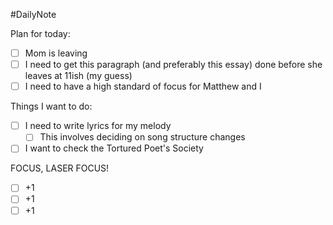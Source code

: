 #DailyNote 

Plan for today:
- [ ] Mom is leaving
- [ ] I need to get this paragraph (and preferably this essay) done before she leaves at 11ish (my guess)
- [ ] I need to have a high standard of focus for Matthew and I

Things I want to do:
- [ ] I need to write lyrics for my melody
	- [ ] This involves deciding on song structure changes
- [ ] I want to check the Tortured Poet's Society

FOCUS, LASER FOCUS!

- [ ] +1
- [ ] +1
- [ ] +1